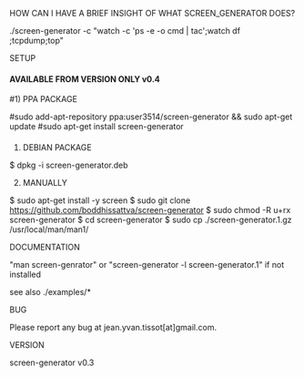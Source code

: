 HOW CAN I HAVE A BRIEF INSIGHT OF WHAT SCREEN_GENERATOR DOES?

./screen-generator -c "watch -c 'ps -e -o cmd | tac';watch df ;tcpdump;top"   

SETUP

#### AVAILABLE FROM VERSION ONLY v0.4
#1) PPA PACKAGE

#sudo add-apt-repository ppa:user3514/screen-generator && sudo apt-get update
#sudo apt-get install screen-generator
#### 


1) DEBIAN PACKAGE

$ dpkg -i screen-generator.deb

2) MANUALLY

$ sudo apt-get install -y screen
$ sudo git clone https://github.com/boddhissattva/screen-generator 
$ sudo chmod -R u+rx screen-generator 
$ cd screen-generator
$ sudo cp ./screen-generator.1.gz /usr/local/man/man1/  


DOCUMENTATION

"man screen-genrator" or "screen-generator -l screen-generator.1" if not installed

see also ./examples/*

BUG

Please report any bug at jean.yvan.tissot[at]gmail.com.


VERSION

screen-generator v0.3
